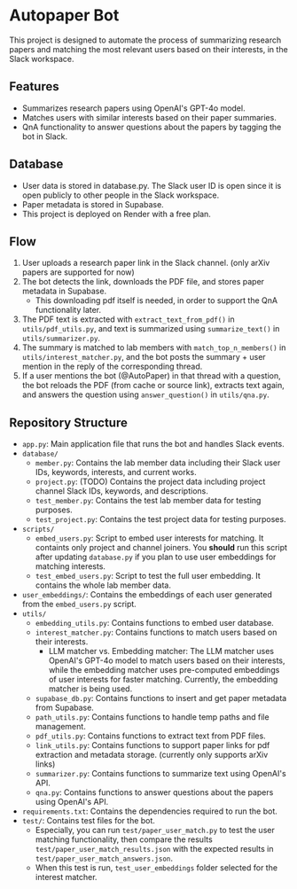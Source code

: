 # Autopaper Bot
This project is designed to automate the process of summarizing research papers and matching the most relevant users based on their interests, in the Slack workspace.

## Features
- Summarizes research papers using OpenAI's GPT-4o model.
- Matches users with similar interests based on their paper summaries.
- QnA functionality to answer questions about the papers by tagging the bot in Slack.

## Database
- User data is stored in database.py. The Slack user ID is open since it is open publicly to other people in the Slack workspace.
- Paper metadata is stored in Supabase.
- This project is deployed on Render with a free plan.

## Flow
1. User uploads a research paper link in the Slack channel. (only arXiv papers are supported for now)
2. The bot detects the link, downloads the PDF file, and stores paper metadata in Supabase.
    - This downloading pdf itself is needed, in order to support the QnA functionality later.
3. The PDF text is extracted with `extract_text_from_pdf()` in `utils/pdf_utils.py`, and text is summarized using `summarize_text()` in `utils/summarizer.py`.
4. The summary is matched to lab members with `match_top_n_members()` in `utils/interest_matcher.py`, and the bot posts the summary + user mention in the reply of the corresponding thread.
5. If a user mentions the bot (@AutoPaper) in that thread with a question, the bot reloads the PDF (from cache or source link), extracts text again, and answers the question using `answer_question()` in `utils/qna.py`.

## Repository Structure
- `app.py`: Main application file that runs the bot and handles Slack events.
- `database/`
    - `member.py`: Contains the lab member data including their Slack user IDs, keywords, interests, and current works.
    - `project.py`: (TODO) Contains the project data including project channel Slack IDs, keywords, and descriptions.
    - `test_member.py`: Contains the test lab member data for testing purposes.
    - `test_project.py`: Contains the test project data for testing purposes.
- `scripts/`
    - `embed_users.py`: Script to embed user interests for matching. It containts only project and channel joiners. You **should** run this script after updating `database.py` if you plan to use user embeddings for matching interests.
    - `test_embed_users.py`: Script to test the full user embedding. It contains the whole lab member data.
- `user_embeddings/`: Contains the embeddings of each user generated from the `embed_users.py` script.
- `utils/`
    - `embedding_utils.py`: Contains functions to embed user database.
    - `interest_matcher.py`: Contains functions to match users based on their interests.
        - LLM matcher vs. Embedding matcher: The LLM matcher uses OpenAI's GPT-4o model to match users based on their interests, while the embedding matcher uses pre-computed embeddings of user interests for faster matching. Currently, the embedding matcher is being used.
    - `supabase_db.py`: Contains functions to insert and get paper metadata from Supabase.
    - `path_utils.py`: Contains functions to handle temp paths and file management.
    - `pdf_utils.py`: Contains functions to extract text from PDF files.
    - `link_utils.py`: Contains functions to support paper links for pdf extraction and metadata storage. (currently only supports arXiv links)
    - `summarizer.py`: Contains functions to summarize text using OpenAI's API.
    - `qna.py`: Contains functions to answer questions about the papers using OpenAI's API.
- `requirements.txt`: Contains the dependencies required to run the bot.
- `test/`: Contains test files for the bot.
    - Especially, you can run `test/paper_user_match.py` to test the user matching functionality, then compare the results `test/paper_user_match_results.json` with the expected results in `test/paper_user_match_answers.json`.
    - When this test is run, `test_user_embeddings` folder selected for the interest matcher.